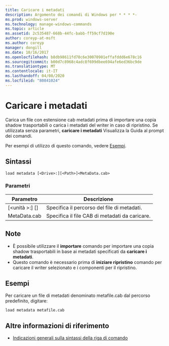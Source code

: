```yaml
---
title: Caricare i metadati
description: Argomento dei comandi di Windows per * * * *-
ms.prod: windows-server
ms.technology: manage-windows-commands
ms.topic: article
ms.assetid: 2c535487-668b-44fc-babb-ff59cf7d190e
author: coreyp-at-msft
ms.author: coreyp
manager: dongill
ms.date: 10/16/2017
ms.openlocfilehash: b8db98611fd78c6e30070901effafddd6e678c16
ms.sourcegitcommit: b00d7c8968c4adc8f699dbee694afe6ed36bc9de
ms.translationtype: MT
ms.contentlocale: it-IT
ms.lasthandoff: 04/08/2020
ms.locfileid: "80841024"
---
```

# <a name="load-metadata"></a>Caricare i metadati



Carica un file con estensione cab metadati prima di importare una copia shadow trasportabili o carica i metadati del writer in caso di ripristino. Se utilizzata senza parametri, **caricare i metadati** Visualizza la Guida al prompt dei comandi.

Per esempi di utilizzo di questo comando, vedere [Esempi](#BKMK_examples).

## <a name="syntax"></a>Sintassi

```
load metadata [<Drive>:][<Path>]<MetaData.cab>
```

### <a name="parameters"></a>Parametri

|Parametro|Descrizione|
|---------|-----------|
|[\<unità >:] [<Path>]|Specifica il percorso del file di metadati.|
|MetaData.cab|Specifica il file CAB di metadati da caricare.|

## <a name="remarks"></a>Note

-   È possibile utilizzare il **importare** comando per importare una copia shadow trasportabili in base ai metadati specificati da **caricare i metadati**.
-   Questo comando è necessario prima di **iniziare ripristino** comando per caricare il writer selezionato e i componenti per il ripristino.

## <a name="examples"></a><a name=BKMK_examples></a>Esempi

Per caricare un file di metadati denominato metafile.cab dal percorso predefinito, digitare:
```
load metadata metafile.cab
```

## <a name="additional-references"></a>Altre informazioni di riferimento

- [Indicazioni generali sulla sintassi della riga di comando](command-line-syntax-key.md)